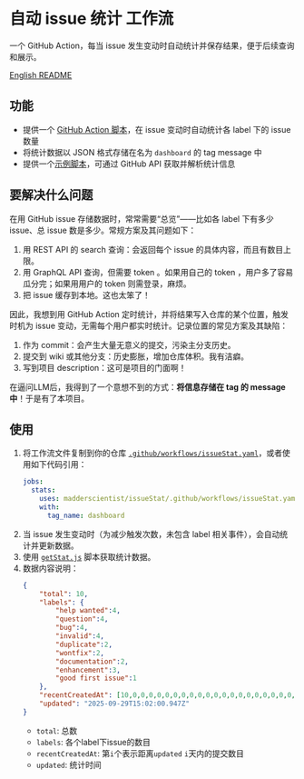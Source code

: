 # 自动 issue 统计 工作流
一个 GitHub Action，每当 issue 发生变动时自动统计并保存结果，便于后续查询和展示。

[English README](./README.en.md)

## 功能
- 提供一个 [GitHub Action 脚本](.github/workflows/issueStat.yaml)，在 issue 变动时自动统计各 label 下的 issue 数量
- 将统计数据以 JSON 格式存储在名为 `dashboard` 的 tag message 中
- 提供一个[示例脚本](./getStat.js)，可通过 GitHub API 获取并解析统计信息

## 要解决什么问题
在用 GitHub issue 存储数据时，常常需要“总览”——比如各 label 下有多少 issue、总 issue 数是多少。常规方案及其问题如下：
1. 用 REST API 的 search 查询：会返回每个 issue 的具体内容，而且有数目上限。
2. 用 GraphQL API 查询，但需要 token 。如果用自己的 token ，用户多了容易瓜分完；如果用用户的 token 则需登录，麻烦。
3. 把 issue 缓存到本地。这也太笨了！

因此，我想到用 GitHub Action 定时统计，并将结果写入仓库的某个位置，触发时机为 issue 变动，无需每个用户都实时统计。记录位置的常见方案及其缺陷：
1. 作为 commit：会产生大量无意义的提交，污染主分支历史。
2. 提交到 wiki 或其他分支：历史膨胀，增加仓库体积。我有洁癖。
3. 写到项目 description：这可是项目的门面啊！

在逼问LLM后，我得到了一个意想不到的方式：**将信息存储在 tag 的 message 中**！于是有了本项目。

## 使用
1. 将工作流文件复制到你的仓库 [`.github/workflows/issueStat.yaml`](.github/workflows/issueStat.yaml)，或者使用如下代码引用：
    ```yaml
    jobs:
      stats:
        uses: madderscientist/issueStat/.github/workflows/issueStat.yaml@main
        with:
          tag_name: dashboard
    ``` 
2. 当 issue 发生变动时（为减少触发次数，未包含 label 相关事件），会自动统计并更新数据。
3. 使用 [`getStat.js`](./getStat.js) 脚本获取统计数据。
4. 数据内容说明：
    ```json
    {
        "total": 10,
        "labels": {
            "help wanted":4,
            "question":4,
            "bug":4,
            "invalid":4,
            "duplicate":2,
            "wontfix":2,
            "documentation":2,
            "enhancement":3,
            "good first issue":1
        },
        "recentCreatedAt": [10,0,0,0,0,0,0,0,0,0,0,0,0,0,0,0,0,0,0,0,0,0,0,0,0,0,0,0,0,0],
        "updated": "2025-09-29T15:02:00.947Z"
    }
    ```
    - `total`: 总数
    - `labels`: 各个label下issue的数目
    - `recentCreatedAt`: 第`i`个表示距离`updated` `i`天内的提交数目
    - `updated`: 统计时间